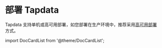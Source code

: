 # 部署 Tapdata

Tapdata 支持单机或高可用部署，如您部署在生产环境中，推荐采用[高可用部署](../../production-admin/install-tapdata-ha.md)方式。

import DocCardList from '@theme/DocCardList';

<DocCardList />
